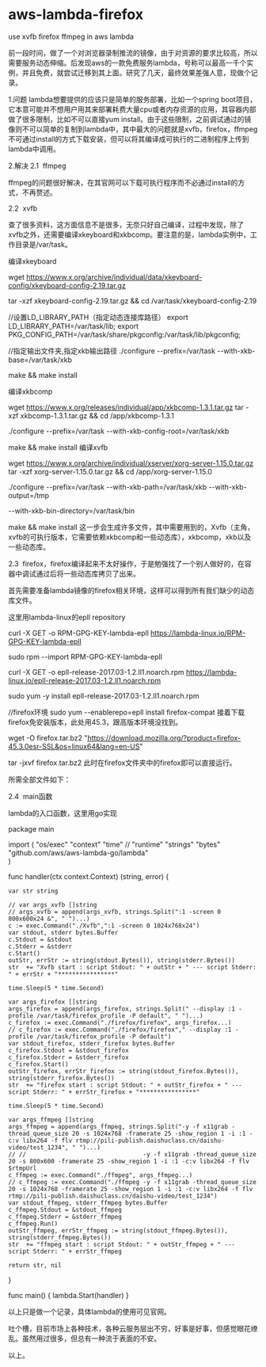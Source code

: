 # aws-lambda-firefox
use xvfb firefox ffmpeg in aws lambda

前一段时间，做了一个对浏览器录制推流的镜像，由于对资源的要求比较高，所以需要服务动态伸缩。后发现aws的一款免费服务lambda，号称可以最高一千个实例，并且免费，就尝试迁移到其上面。研究了几天，最终效果差强人意，现做个记录。

1.问题
lambda想要提供的应该只是简单的服务部署，比如一个spring boot项目，它本意可能并不想用户用其来部署耗费大量cpu或者内存资源的应用，其容器内部做了很多限制，比如不可以直接yum install。由于这些限制，之前调试通过的镜像则不可以简单的复制到lambda中，其中最大的问题就是xvfb，firefox，ffmpeg不可通过install的方式下载安装，但可以将其编译成可执行的二进制程序上传到lambda中调用。

2.解决
2.1  ffmpeg

ffmpeg的问题很好解决，在其官网可以下载可执行程序而不必通过install的方式，不再赘述。

2.2  xvfb

查了很多资料，这方面信息不是很多，无奈只好自己编译，过程中发现，除了xvfb之外，还需要编译xkeyboard和xkbcomp。要注意的是，lambda实例中，工作目录是/var/task。

编译xkeyboard

wget https://www.x.org/archive/individual/data/xkeyboard-config/xkeyboard-config-2.19.tar.gz

tar -xzf xkeyboard-config-2.19.tar.gz && cd /var/task/xkeyboard-config-2.19

//设置LD_LIBRARY_PATH（指定动态连接库路径）
export LD_LIBRARY_PATH=/var/task/lib;
export PKG_CONFIG_PATH=/var/task/share/pkgconfig:/var/task/lib/pkgconfig;

//指定输出文件夹,指定xkb输出路径
./configure --prefix=/var/task --with-xkb-base=/var/task/xkb

make && make install

编译xkbcomp

wget https://www.x.org/releases/individual/app/xkbcomp-1.3.1.tar.gz
tar -xzf xkbcomp-1.3.1.tar.gz && cd /app/xkbcomp-1.3.1

./configure --prefix=/var/task --with-xkb-config-root=/var/task/xkb
    
make && make install
编译xvfb

wget https://www.x.org/archive/individual/xserver/xorg-server-1.15.0.tar.gz
tar -xzf xorg-server-1.15.0.tar.gz && cd /app/xorg-server-1.15.0

./configure --prefix=/var/task --with-xkb-path=/var/task/xkb --with-xkb-output=/tmp 

--with-xkb-bin-directory=/var/task/bin

make && make install
这一步会生成许多文件，其中需要用到的，Xvfb（主角，xvfb的可执行版本，它需要依赖xkbcomp和一些动态库），xkbcomp，xkb以及一些动态库。

2.3  firefox，firefox编译起来不太好操作，于是勉强找了一个别人做好的，在容器中调试通过后将一些动态库拷贝了出来。

首先需要准备lambda镜像的firefox相关环境，这样可以得到所有我们缺少的动态库文件。

这里用lambda-linux的epll repository

curl -X GET -o RPM-GPG-KEY-lambda-epll https://lambda-linux.io/RPM-GPG-KEY-lambda-epll

sudo rpm --import RPM-GPG-KEY-lambda-epll

curl -X GET -o epll-release-2017.03-1.2.ll1.noarch.rpm https://lambda-linux.io/epll-release-2017.03-1.2.ll1.noarch.rpm

sudo yum -y install epll-release-2017.03-1.2.ll1.noarch.rpm

//firefox环境
sudo yum --enablerepo=epll install firefox-compat
接着下载firefox免安装版本，此处用45.3，跟高版本环境没找到。

wget -O firefox.tar.bz2 "https://download.mozilla.org/?product=firefox-45.3.0esr-SSL&os=linux64&lang=en-US"

tar -jxvf firefox.tar.bz2
此时在firefox文件夹中的firefox即可以直接运行。

所需全部文件如下：



2.4  main函数

lambda的入口函数，这里用go实现

package main


import (
    "os/exec"
    "context"
    "time"
    // "runtime"
    "strings"
    "bytes"
    "github.com/aws/aws-lambda-go/lambda"  
)

func handler(ctx context.Context) (string, error) {
    
    var str string

    // var args_xvfb []string
    // args_xvfb = append(args_xvfb, strings.Split(":1 -screen 0 800x600x24 &", " ")...)
    c := exec.Command("./Xvfb",":1 -screen 0 1024x768x24")
    var stdout, stderr bytes.Buffer
    c.Stdout = &stdout
    c.Stderr = &stderr
    c.Start()
    outStr, errStr := string(stdout.Bytes()), string(stderr.Bytes())
    str  += "Xvfb start : script Stdout: " + outStr + " --- script Stderr: " + errStr + "****************"

    time.Sleep(5 * time.Second)

    var args_firefox []string
    args_firefox = append(args_firefox, strings.Split(" --display :1 -profile /var/task/firefox_profile -P default", " ")...)
    c_firefox := exec.Command("./firefox/firefox", args_firefox...)
    // c_firefox := exec.Command("./firefox/firefox"," --display :1 -profile /var/task/firefox_profile -P default")
    var stdout_firefox, stderr_firefox bytes.Buffer
    c_firefox.Stdout = &stdout_firefox
    c_firefox.Stderr = &stderr_firefox
    c_firefox.Start()
    outStr_firefox, errStr_firefox := string(stdout_firefox.Bytes()), string(stderr_firefox.Bytes())
    str  += "firefox start : script Stdout: " + outStr_firefox + " --- script Stderr: " + errStr_firefox + "****************"

    time.Sleep(5 * time.Second)

    var args_ffmpeg []string
    args_ffmpeg = append(args_ffmpeg, strings.Split("-y -f x11grab -thread_queue_size 20 -s 1024x768 -framerate 25 -show_region 1 -i :1 -c:v libx264 -f flv rtmp://pili-publish.daishuclass.cn/daishu-video/test_1234", " ")...)
    // //                                 -y -f x11grab -thread_queue_size 20 -s 800x600 -framerate 25 -show_region 1 -i :1 -c:v libx264 -f flv $rtmpUrl
    c_ffmpeg := exec.Command("./ffmpeg", args_ffmpeg...)
    // c_ffmpeg := exec.Command("./ffmpeg -y -f x11grab -thread_queue_size 20 -s 1024x768 -framerate 25 -show_region 1 -i :1 -c:v libx264 -f flv rtmp://pili-publish.daishuclass.cn/daishu-video/test_1234")
    var stdout_ffmpeg, stderr_ffmpeg bytes.Buffer
    c_ffmpeg.Stdout = &stdout_ffmpeg
    c_ffmpeg.Stderr = &stderr_ffmpeg
    c_ffmpeg.Run()
    outStr_ffmpeg, errStr_ffmpeg := string(stdout_ffmpeg.Bytes()), string(stderr_ffmpeg.Bytes())
    str  += "ffmpeg start : script Stdout: " + outStr_ffmpeg + " --- script Stderr: " + errStr_ffmpeg

    return str, nil
}

func main() {
 lambda.Start(handler)
}

以上只是做一个记录，具体lambda的使用可见官网。

吐个槽，目前市场上各种技术，各种云服务层出不穷，好事是好事，但感觉眼花缭乱。虽然用过很多，但总有一种流于表面的不安。

以上。
